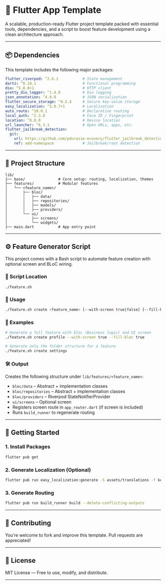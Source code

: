 
# 🚀 Flutter App Template

A scalable, production-ready Flutter project template packed with essential tools, dependencies, and a script to boost feature development using a clean architecture approach.

---

## 📦 Dependencies

This template includes the following major packages:

```yaml
flutter_riverpod: ^2.6.1           # State management
dartz: ^0.10.1                     # Functional programming
dio: ^5.8.0+1                      # HTTP client
pretty_dio_logger: ^1.4.0          # Dio logging
json_annotation: ^4.9.0            # JSON serialization
flutter_secure_storage: ^9.2.4     # Secure key-value storage
easy_localization: ^3.0.7+1        # Localization
auto_route: ^10.0.1                # Declarative routing
local_auth: ^2.3.0                 # Face ID / Fingerprint
location: ^8.0.0                   # Device location
url_launcher: ^6.3.1               # Open URLs, apps, etc.
flutter_jailbreak_detection:
  git:
    url: https://github.com/pdurasie-ecovery/flutter_jailbreak_detection.git
    ref: add-namespace             # Jailbreak/root detection
```

---

## 📁 Project Structure

```
lib/
├── base/               # Core setup: routing, localization, themes
├── features/           # Modular features
│   └── <feature_name>/
│       ├── bloc/
│       │   ├── data/
│       │   ├── repositories/
│       │   ├── models/
│       │   ├── providers/
│       └── ui/
│           ├── screens/
│           └── widgets/
├── main.dart           # App entry point
```

---

## ⚙️ Feature Generator Script

This project comes with a Bash script to automate feature creation with optional screen and BLoC wiring.

### 🔧 Script Location

```
./feature.sh
```

### 🧪 Usage

```bash
./feature.sh create <feature_name> [--with-screen true|false] [--fill-bloc true|false]
```

### 🧾 Examples

```bash
# Generate a full feature with bloc (Business logic) and UI screen
./feature.sh create profile --with-screen true --fill-bloc true

# Generate only the folder structure for a feature
./feature.sh create settings
```

### 🛠 Output

Creates the following structure under `lib/features/<feature_name>`:

- `bloc/data` – Abstract + implementation classes
- `bloc/repositories` – Abstract + implementation classes
- `bloc/providers` – Riverpod StateNotifierProvider
- `ui/screens` – Optional screen
- Registers screen route in `app_router.dart` (if screen is included)
- Runs `build_runner` to regenerate routing

---

## 🚀 Getting Started

### 1. Install Packages

```bash
flutter pub get
```

### 2. Generate Localization (Optional)

```bash
flutter pub run easy_localization:generate -S assets/translations -f keys -o locale_keys.g.dart
```

### 3. Generate Routing

```bash
flutter pub run build_runner build --delete-conflicting-outputs
```

---

## 🤝 Contributing

You’re welcome to fork and improve this template. Pull requests are appreciated!

---

## 📄 License

MIT License — Free to use, modify, and distribute.

---
